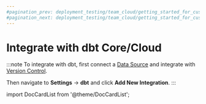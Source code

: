 ```yaml
---
#pagination_prev: deployment_testing/team_cloud/getting_started_for_customers/version_control
#pagination_next: deployment_testing/team_cloud/getting_started_for_customers/data_apps
---
```


# Integrate with dbt Core/Cloud

:::note
To integrate with dbt, first connect a [Data Source](/deployment_testing/team_cloud/getting_started_for_customers/data_sources.md) and integrate with [Version Control](/deployment_testing/team_cloud/getting_started_for_customers/version_control.md).

Then navigate to **Settings** &rarr; **dbt** and click **Add New Integration**.
:::

import DocCardList from '@theme/DocCardList';

<DocCardList />
